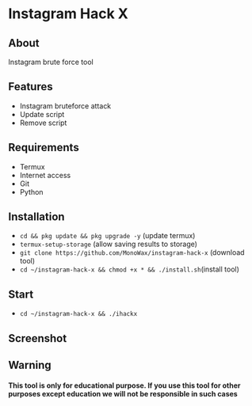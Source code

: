 # Instagram Hack X

## About
Instagram brute force tool

## Features

- Instagram bruteforce attack
- Update script
- Remove script

## Requirements
- Termux
- Internet access
- Git
- Python

## Installation
* `cd && pkg update && pkg upgrade -y` (update termux)
* `termux-setup-storage` (allow saving results to storage)
* `git clone https://github.com/MonoWax/instagram-hack-x` (download tool)
* `cd ~/instagram-hack-x && chmod +x * && ./install.sh`(install tool)

## Start
* `cd ~/instagram-hack-x && ./ihackx`

## Screenshot


## Warning

#### This tool is only for educational purpose. If you use this tool for other purposes except education we will not be responsible in such cases
